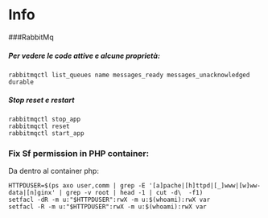 Info
========================

###RabbitMq
##### Per vedere le code attive e alcune proprietà:
```
rabbitmqctl list_queues name messages_ready messages_unacknowledged durable
```
##### Stop reset e restart
```
rabbitmqctl stop_app
rabbitmqctl reset
rabbitmqctl start_app
```

### Fix Sf permission in PHP container:

Da dentro al container php:

```
HTTPDUSER=$(ps axo user,comm | grep -E '[a]pache|[h]ttpd|[_]www|[w]ww-data|[n]ginx' | grep -v root | head -1 | cut -d\  -f1)
setfacl -dR -m u:"$HTTPDUSER":rwX -m u:$(whoami):rwX var
setfacl -R -m u:"$HTTPDUSER":rwX -m u:$(whoami):rwX var
```
